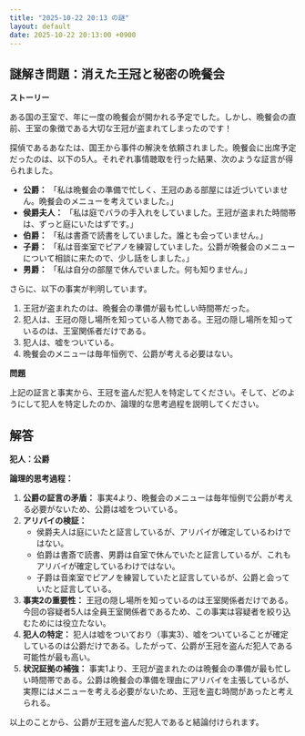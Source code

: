 ```yaml
---
title: "2025-10-22 20:13 の謎"
layout: default
date: 2025-10-22 20:13:00 +0900
---
```

## 謎解き問題：消えた王冠と秘密の晩餐会

**ストーリー**

ある国の王室で、年に一度の晩餐会が開かれる予定でした。しかし、晩餐会の直前、王室の象徴である大切な王冠が盗まれてしまったのです！

探偵であるあなたは、国王から事件の解決を依頼されました。晩餐会に出席予定だったのは、以下の5人。それぞれ事情聴取を行った結果、次のような証言が得られました。

*   **公爵：** 「私は晩餐会の準備で忙しく、王冠のある部屋には近づいていません。晩餐会のメニューを考えていました。」
*   **侯爵夫人：** 「私は庭でバラの手入れをしていました。王冠が盗まれた時間帯は、ずっと庭にいたはずです。」
*   **伯爵：** 「私は書斎で読書をしていました。誰とも会っていません。」
*   **子爵：** 「私は音楽室でピアノを練習していました。公爵が晩餐会のメニューについて相談に来たので、少し話をしました。」
*   **男爵：** 「私は自分の部屋で休んでいました。何も知りません。」

さらに、以下の事実が判明しています。

1.  王冠が盗まれたのは、晩餐会の準備が最も忙しい時間帯だった。
2.  犯人は、王冠の隠し場所を知っている人物である。王冠の隠し場所を知っているのは、王室関係者だけである。
3.  犯人は、嘘をついている。
4.  晩餐会のメニューは毎年恒例で、公爵が考える必要はない。

**問題**

上記の証言と事実から、王冠を盗んだ犯人を特定してください。そして、どのようにして犯人を特定したのか、論理的な思考過程を説明してください。

## 解答

**犯人：公爵**

**論理的思考過程：**

1.  **公爵の証言の矛盾：** 事実4より、晩餐会のメニューは毎年恒例で公爵が考える必要がないため、公爵は嘘をついている。
2.  **アリバイの検証：**
    *   侯爵夫人は庭にいたと証言しているが、アリバイが確定しているわけではない。
    *   伯爵は書斎で読書、男爵は自室で休んでいたと証言しているが、これもアリバイが確定しているわけではない。
    *   子爵は音楽室でピアノを練習していたと証言しているが、公爵と会っていたと証言している。
3.  **事実2の重要性：** 王冠の隠し場所を知っているのは王室関係者だけである。今回の容疑者5人は全員王室関係者であるため、この事実は容疑者を絞り込むためには役立たない。
4.  **犯人の特定：** 犯人は嘘をついており（事実3）、嘘をついていることが確定しているのは公爵だけである。したがって、公爵が王冠を盗んだ犯人である可能性が最も高い。
5.  **状況証拠の補強：** 事実1より、王冠が盗まれたのは晩餐会の準備が最も忙しい時間帯である。公爵は晩餐会の準備を理由にアリバイを主張しているが、実際にはメニューを考える必要がないため、王冠を盗む時間があったと考えられる。

以上のことから、公爵が王冠を盗んだ犯人であると結論付けられます。
